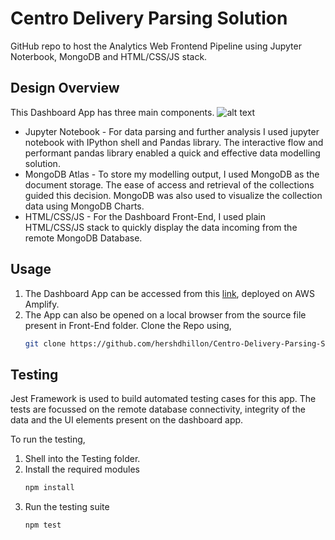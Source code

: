 # Centro Delivery Parsing Solution

GitHub repo to host the Analytics Web Frontend Pipeline using Jupyter Noterbook, MongoDB and HTML/CSS/JS stack.

## Design Overview

This Dashboard App has three main components.
![alt text](https://github.com/hershdhillon/Centro-Delivery-Parsing-Solution/blob/50c5a6fd3683cf79192881fc38fe83ff5a567f96/Front-End/resources/images/Design%20Architecture%20Diagram.png)

* Jupyter Notebook - For data parsing and further analysis I used jupyter notebook with IPython shell and Pandas library. The interactive flow and performant pandas library enabled a quick and effective data modelling solution. 
* MongoDB Atlas - To store my modelling output, I used MongoDB as the document storage. The ease of access and retrieval of the collections guided this decision. MongoDB was also used to visualize the collection data using MongoDB Charts.
* HTML/CSS/JS - For the Dashboard Front-End, I used plain HTML/CSS/JS stack to quickly display the data incoming from the remote MongoDB Database.

## Usage

1. The Dashboard App can be accessed from this [link](https://main.d19829dc7ci9hs.amplifyapp.com/ "Impressions Analytics"), deployed on AWS Amplify.
2. The App can also be opened on a local browser from the source file present in Front-End folder. Clone the Repo using,
   ```sh
   git clone https://github.com/hershdhillon/Centro-Delivery-Parsing-Solution.git
   ```

## Testing

Jest Framework is used to build automated testing cases for this app. The tests are focussed on the remote database connectivity, integrity of the data and the UI elements present on the dashboard app.

To run the testing, 

1. Shell into the Testing folder.
2. Install the required modules
   ```sh
   npm install
   ```
3. Run the testing suite
   ```sh
   npm test
   ```
